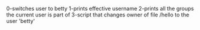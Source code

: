 0-switches user to betty
1-prints effective username
2-prints all the groups the current user is part of
3-script that changes owner of file /hello to the user 'betty'
